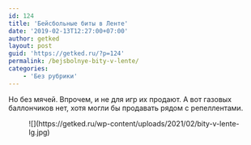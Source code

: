 ```yaml
---
id: 124
title: 'Бейсбольные биты в Ленте'
date: '2019-02-13T12:27:00+07:00'
author: getked
layout: post
guid: 'https://getked.ru/?p=124'
permalink: /bejsbolnye-bity-v-lente/
categories:
    - 'Без рубрики'
---
```


Но без мячей. Впрочем, и не для игр их продают. А вот газовых баллончиков нет, хотя могли бы продавать рядом с репеллентами.

<figure class="wp-block-image size-large">![](https://getked.ru/wp-content/uploads/2021/02/bity-v-lente-lg.jpg)</figure>
